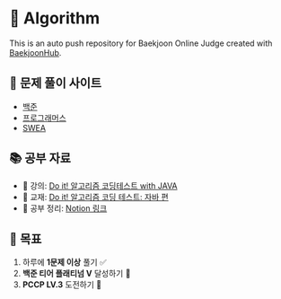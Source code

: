 # 🧠 Algorithm

This is an auto push repository for Baekjoon Online Judge created with [BaekjoonHub](https://github.com/BaekjoonHub/BaekjoonHub).

## 🔗 문제 풀이 사이트
- [백준](https://www.acmicpc.net/)
- [프로그래머스](https://school.programmers.co.kr/learn/challenges?order=recent&partIds=56389)
- [SWEA](https://swexpertacademy.com/main/code/problem/problemList.do)

## 📚 공부 자료
- 📘 강의: [Do it! 알고리즘 코딩테스트 with JAVA](https://www.inflearn.com/course/%EB%91%90%EC%9E%87-%EC%95%8C%EA%B3%A0%EB%A6%AC%EC%A6%98-%EC%BD%94%EB%94%A9%ED%85%8C%EC%8A%A4%ED%8A%B8-%EC%9E%90%EB%B0%94)
- 📖 교재: [Do it! 알고리즘 코딩 테스트: 자바 편](https://product.kyobobook.co.kr/detail/S000001818060)
- 📝 공부 정리: [Notion 링크](https://modern-mass-22a.notion.site/1d7ebd9d2aa480bdaa4bc4efe5e1532b?source=copy_link)

## 🎯 목표
1. 하루에 **1문제 이상** 풀기 ✅
2. **백준 티어 플래티넘 V** 달성하기 🥇
3. **PCCP LV.3** 도전하기 🚀
